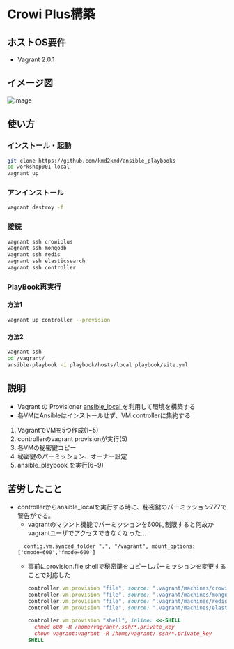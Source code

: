 # Crowi Plus構築

## ホストOS要件

- Vagrant 2.0.1

## イメージ図

![image](https://github.com/kmd2kmd/ansible_playbooks/blob/master/workshop001-local/img/infrastructure.png?raw=true)

## 使い方

### インストール・起動
```bash
git clone https://github.com/kmd2kmd/ansible_playbooks
cd workshop001-local
vagrant up
```

### アンインストール
```bash
vagrant destroy -f
```


### 接続
```bash
vagrant ssh crowiplus
vagrant ssh mongodb
vagrant ssh redis
vagrant ssh elasticsearch
vagrant ssh controller
```

### PlayBook再実行

#### 方法1
```bash
vagrant up controller --provision
```

#### 方法2
```bash
vagrant ssh
cd /vagrant/
ansible-playbook -i playbook/hosts/local playbook/site.yml
```


## 説明

- Vagrant の Provisioner [ansible_local ](https://www.vagrantup.com/docs/provisioning/ansible_local.html)を利用して環境を構築する
- 各VMにAnsibleはインストールせず、VM:controllerに集約する

1. VagrantでVMを5つ作成(1~5)
2. controllerのvagrant provisionが実行(5)
  1. 各VMの秘密鍵コピー
  2. 秘密鍵のパーミッション、オーナー設定
  3. ansible_playbook を実行(6~9)

## 苦労したこと

- controllerからansible_localを実行する時に、秘密鍵のパーミッション777で警告がでる。
  - vagrantのマウント機能でパーミッションを600に制限すると何故かvagrantユーザでアクセスできなくなった...
  ```
    config.vm.synced_folder ".", "/vagrant", mount_options: ['dmode=600','fmode=600']
  ```
  - 事前にprovision.file,shellで秘密鍵をコピーしパーミッションを変更することで対応した

    ```ruby
    controller.vm.provision "file", source: ".vagrant/machines/crowiplus/virtualbox/private_key", destination: "/home/vagrant/.ssh/crowiplus.private_key"
    controller.vm.provision "file", source: ".vagrant/machines/mongodb/virtualbox/private_key", destination: "/home/vagrant/.ssh/mongodb.private_key"
    controller.vm.provision "file", source: ".vagrant/machines/redis/virtualbox/private_key", destination: "/home/vagrant/.ssh/redis.private_key"
    controller.vm.provision "file", source: ".vagrant/machines/elasticsearch/virtualbox/private_key", destination: "/home/vagrant/.ssh/elasticsearch.private_key"

    controller.vm.provision "shell", inline: <<-SHELL
      chmod 600 -R /home/vagrant/.ssh/*.private_key
      chown vagrant:vagrant -R /home/vagrant/.ssh/*.private_key
    SHELL
    ```
